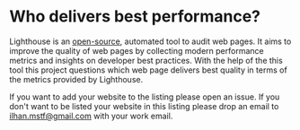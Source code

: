 # Who delivers best performance?
Lighthouse is an [open-source](https://github.com/GoogleChrome/lighthouse), automated tool to audit web pages. It aims to improve the quality of web pages by collecting modern performance metrics and insights on developer best practices. With the help of the this tool this project questions which web page delivers best quality in terms of the metrics provided by Lighthouse.

If you want to add your website to the listing please open an issue. If you don't want to be listed your website in this listing please drop an email to ilhan.mstf@gmail.com with your work email.
